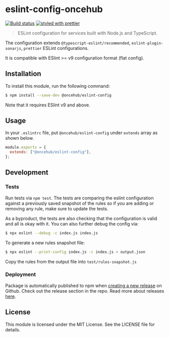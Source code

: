 # eslint-config-oncehub

[![Build status](https://github.com/scheduleonce/eslint-config-oncehub/actions/workflows/node.js.yml/badge.svg)](https://github.com/scheduleonce/eslint-config-oncehub/actions) [![styled with prettier](https://img.shields.io/badge/styled_with-prettier-ff69b4.svg)](https://github.com/prettier/prettier)

> ESLint configuration for services built with Node.js and TypeScript.

The configuration extends `@typescript-eslint/recommended`, `eslint-plugin-sonarjs`, `prettier` ESLint configurations.

It is compatible with ESlint >= v9 configuration format (flat config).

## Installation

To install this module, run the following command:

```sh
$ npm install --save-dev @oncehub/eslint-config
```

Note that it requires ESlint v9 and above.

## Usage

In your `.eslintrc` file, put `@oncehub/eslint-config` under `extends` array as shown below.

```js
module.exports = {
  extends: ["@oncehub/eslint-config"],
};
```

## Development

### Tests

Run tests via `npm test`.
The tests are comparing the eslint configuration against a previously saved snapshot of the rules so if you are adding or removing any rule, make sure to update the tests.

As a byproduct, the tests are also checking that the configuration is valid and all is okay with it.
You can also further debug the config via:

```sh
$ npx eslint --debug -c index.js index.js
```

To generate a new rules snapshot file:

```sh
$ npx eslint --print-config index.js -c index.js > output.json
```

Copy the rules from the output file into `test/rules-snapshot.js`

### Deployment

Package is automatically published to npm when [creating a new release](.github/workflows/npm-publish.yml) on Github. Check out the release section in the repo. Read more about releases [here](https://docs.github.com/en/repositories/releasing-projects-on-github/managing-releases-in-a-repository).

## License

This module is licensed under the MIT License. See the LICENSE file for details.
